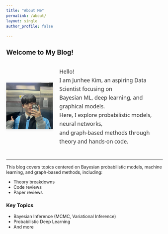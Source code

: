 ```yaml
---
title: "About Me"
permalink: /about/
layout: single
author_profile: false

---
```


## Welcome to My Blog!

<div style="display: flex; align-items: center; gap: 1.5em; margin-bottom: 2em;">

  <!-- Left: Profile photo (square), shift image content down by 6px -->
  <div style="flex-shrink: 0;">
    <img
      src="/assets/img/me.webp"
      alt="Profile photo"
      style="
        width:150px;
        height:150px;
        object-fit: cover;
        object-position: center -6px;
        box-shadow: 0 2px 8px rgba(0,0,0,0.1);
      " />
  </div>

  <!-- Right: Greeting -->
  <div style="flex-grow: 1;">
    <p style="
        font-family: 'Segoe UI', Tahoma, Geneva, Verdana, sans-serif;
        font-size:1.1rem;
        line-height:1.6;
        color:#333;">
      Hello!<br/>
      I am Junhee Kim, an aspiring Data Scientist focusing on<br/>
      Bayesian ML, deep learning, and graphical models.<br/>
      Here, I explore probabilistic models, neural networks,<br/>
      and graph-based methods through theory and hands-on code.
    </p>
  </div>

</div>

---

This blog covers topics centered on Bayesian probabilistic models, machine learning, and graph-based methods, including:  
- Theory breakdowns  
- Code reviews  
- Paper reviews  

### Key Topics
- Bayesian Inference (MCMC, Variational Inference)  
- Probabilistic Deep Learning
- And more
